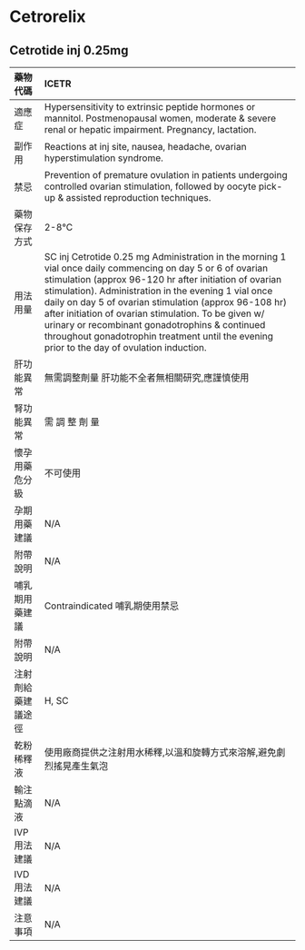 # Cetrorelix

## Cetrotide inj 0.25mg

| 藥物代碼 | ICETR |
| :--- | :--- |
| 適應症 | Hypersensitivity to extrinsic peptide hormones or mannitol. Postmenopausal women, moderate & severe renal or hepatic impairment. Pregnancy, lactation. |
| 副作用 | Reactions at inj site, nausea, headache, ovarian hyperstimulation syndrome. |
| 禁忌 | Prevention of premature ovulation in patients undergoing controlled ovarian stimulation, followed by oocyte pick-up & assisted reproduction techniques. |
| 藥物保存方式 | 2-8℃ |
| 用法用量 | SC inj Cetrotide 0.25 mg Administration in the morning 1 vial once daily commencing on day 5 or 6 of ovarian stimulation \(approx 96-120 hr after initiation of ovarian stimulation\). Administration in the evening 1 vial once daily on day 5 of ovarian stimulation \(approx 96-108 hr\) after initiation of ovarian stimulation. To be given w/ urinary or recombinant gonadotrophins & continued throughout gonadotrophin treatment until the evening prior to the day of ovulation induction. |
| 肝功能異常 | 無需調整劑量  肝功能不全者無相關研究,應謹慎使用 |
| 腎功能異常 | 需 調 整 劑 量 |
| 懷孕用藥危分級 | 不可使用 |
| 孕期用藥建議 | N/A |
| 附帶說明 | N/A |
| 哺乳期用藥建議 | Contraindicated 哺乳期使用禁忌 |
| 附帶說明 | N/A |
| 注射劑給藥建議途徑 | H, SC |
| 乾粉稀釋液 | 使用廠商提供之注射用水稀釋,以溫和旋轉方式來溶解,避免劇烈搖晃產生氣泡 |
| 輸注點滴液 | N/A |
| IVP 用法建議 | N/A |
| IVD 用法建議 | N/A |
| 注意事項 | N/A |

